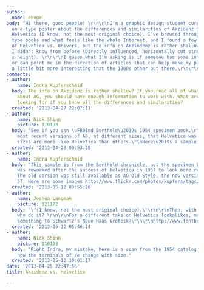 ```yaml
---
author:
  name: ebvge
body: "Hi there, good people! \r\n\r\nI'm a graphic design student curently working
  on a type poster about the differences and similarities of Akzidenz Grotesque and
  Helvetica (I know, not the most original choice). I've browsed through all of my
  type books and what feels like the whole Internet, and I found a few good article
  of Helvetica vs. Univers, but the info on Akzindenz is rather shallow and nothing
  I didn't know from before (Directly influenced, horizontally cut strokes and taller
  x-height). \r\n\r\nI guess what I'm asking is if someone has some interesting information
  or can point me in the direction of articles that can help make my poster at least
  a little bit more interesting that the 1000s other out there.\r\n\r\nThanks in advance,\r\n\r\nErik"
comments:
- author:
    name: Indra Kupferschmid
  body: The info on Akzidenz is rather shallow? If you read all of what is on typophile
    about AG, you should have enough information to work with. What are you still
    looking for if you know all the differences and similarities?
  created: '2013-04-27 22:07:11'
- author:
    name: Nick Shinn
    picture: 110193
  body: "See if you can \uFB01nd Berthold\u2019s 1954 specimen book.\r\nIt shows the
    most recent versions of AG, at different sizes, that Helvetica was copied from.\r\nSome
    sizes are more like Helvetica than others.\r\nHere\u2019s a sample from it:\r\n[img:sites/default/files/old-images/berthold_accidenz_4420.jpg]"
  created: '2013-04-28 00:53:28'
- author:
    name: Indra Kupferschmid
  body: "This sample is from the Berthold chronicle, not the specimen book. \r\nAG
    was reworked after the success of Helvetica in 1957 to look more regular/similar.
    The old version was still available as AG Old Style, the new version as AG Serie
    57. Here are some images http://www.flickr.com/photos/kupfers/tags/akzidenzgrotesk/"
  created: '2013-05-12 03:55:26'
- author:
    name: Joshua Langman
    picture: 121172
  body: "\"(I know, not the most original choice).\"\r\n\r\nThen, with all due respect,
    why do it? \r\n\r\nFor a different take on Helvetica lookalikes, maybe compare
    something to Schwartz's Neue Haas Grotesk?\r\n\r\nhttp://www.fontbureau.com/nhg/"
  created: '2013-05-12 05:46:14'
- author:
    name: Nick Shinn
    picture: 110193
  body: "Right Indra, my mistake, here is a scan from the 1954 catalog:\r\n[img:sites/default/files/old-images/AG_CU_1954_3837.png]\r\n\r\nNote
    how the terminals of /e change with size."
  created: '2013-05-12 19:01:17'
date: '2013-04-25 22:47:56'
title: Akzidenz vs. Helvetica

---
```

